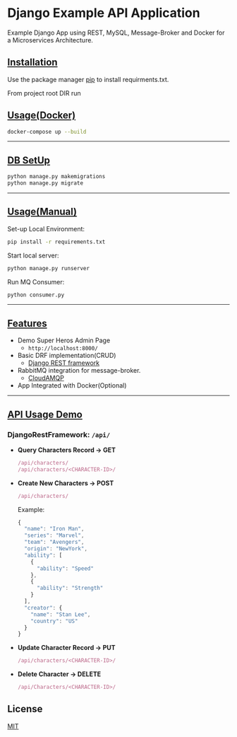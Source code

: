 # Django Example API Application

Example Django App using REST, MySQL, Message-Broker and Docker for a Microservices Architecture.

## <u>Installation</u>

Use the package manager [pip](https://pip.pypa.io/en/stable/) to install requirments.txt.

From project root DIR run

## <u>Usage(Docker)</u>

```bash
docker-compose up --build
```

---

## <u>DB SetUp</u>

```bash
python manage.py makemigrations
python manage.py migrate
```

---

## <u>Usage(Manual)</u>

Set-up Local Environment:

```bash
pip install -r requirements.txt
```

Start local server:

```bash
python manage.py runserver
```

Run MQ Consumer:

```bash
python consumer.py
```

---

## <u>Features</u>

* Demo Super Heros Admin Page
  * `http://localhost:8000/`
* Basic DRF implementation(CRUD)
  * [Django REST framework](https://www.django-rest-framework.org/)
* RabbitMQ integration for message-broker.
  * [CloudAMQP](https://www.cloudamqp.com/)
* App Integrated with Docker(Optional)

---

## <u>API Usage Demo</u>

### **DjangoRestFramework:** `/api/`

* **Query Characters Record -> GET**

  ```javascript
  /api/characters/
  /api/characters/<CHARACTER-ID>/
  ```

* **Create New Characters -> POST**

  ```JAVASCRIPT
  /api/characters/
  ```

  Example:

  ```javascript
  {
    "name": "Iron Man",
    "series": "Marvel",
    "team": "Avengers",
    "origin": "NewYork",
    "ability": [
      {
        "ability": "Speed"
      },
      {
        "ability": "Strength"
      }
    ],
    "creator": {
      "name": "Stan Lee", 
      "country": "US"
    }
  }
  ```

* **Update Character Record -> PUT**

  ```javascript
  /api/characters/<CHARACTER-ID>/
  ```
  
* **Delete Character -> DELETE**

  ```javascript
  /api/Characters/<CHARACTER-ID>/
  ```

## License

[MIT](https://choosealicense.com/licenses/mit/)